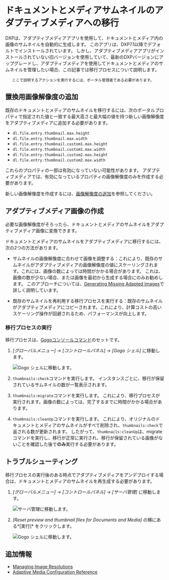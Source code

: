 # ドキュメントとメディアサムネイルのアダプティブメディアへの移行

DXPは、アダプティブメディアアプリを使用して、ドキュメントとメディア内の画像のサムネイルを自動的に生成します。 このアプリは、DXP7.1以降でデフォルトでインストールされています。 しかし、アダプティブメディアアプリがインストールされていない旧バージョンを使用していて、最新のDXPバージョンにアップグレードし、アダプティブメディアを使用してドキュメントとメディアのサムネイルを管理したい場合、この記事では移行プロセスについて説明します。

``` note::
   ここで説明するアクションを実行するには、ポータル管理者である必要があります。
```

## 置換用画像解像度の追加

既存のドキュメントとメディアのサムネイルを移行するには、次のポータルプロパティで指定された値と一致する最大高さと最大幅の値を持つ新しい画像解像度をアダプティブメディアに追加する必要があります。

  - `dl.file.entry.thumbnail.max.height`
  - `dl.file.entry.thumbnail.max.width`
  - `dl.file.entry.thumbnail.custom1.max.height`
  - `dl.file.entry.thumbnail.custom1.max.width`
  - `dl.file.entry.thumbnail.custom2.max.height`
  - `dl.file.entry.thumbnail.custom2.max.width`

これらのプロパティの一部は有効になっていない可能性があります。 アダプティブメディアでは、有効になっているプロパティの画像解像度のみを作成する必要があります。

新しい画像解像度を作成するには、[画像解像度の追加](./adding-image-resolutions.md)を参照してください。

## アダプティブメディア画像の作成

必要な画像解像度がそろったら、ドキュメントとメディアのサムネイルをアダプティブメディア画像に変換できます。

ドキュメントとメディアのサムネイルをアダプティブメディアに移行するには、次の2つの方法があります。

  - サムネイルの画像解像度に合わせて画像を調整する：これにより、既存のサムネイルがアダプティブメディアの画像解像度の値にスケーリングされます。これには、画像の数によっては時間がかかる場合があります。 これは、画像の数が少ない場合、または画像を最初から生成する場合にのみお勧めします。 このアプローチについては、[Generating Missing Adapted Images](./managing-image-resolutions.md#generating-missing-adapted-images)で詳しく説明しています。

  - 既存のサムネイルを再利用する移行プロセスを実行する：既存のサムネイルがアダプティブメディアにコピーされます。これにより、計算コストの高いスケーリング操作が回避されるため、パフォーマンスが向上します。

### 移行プロセスの実行

移行プロセスは、[Gogoコンソールコマンド](../../../../liferay-internals/fundamentals/using-the-gogo-shell.md)のセットです。

1.  *[グローバルメニュー]* → *[コントロールパネル]* → *[Gogo シェル]* に移動します。

    ![Gogo シェルに移動します。](./migrating-documents-and-media-thumbnails/images/01.png)

2.  `thumbnails:check`コマンドを実行します。 インスタンスごとに、移行が保留されているサムネイルの数が一覧表示されます。

3.  `thumbnails:migrate`コマンドを実行します。 これにより、移行プロセスが実行されます。画像の数によっては、完了するまでに時間がかかる場合があります。

4.  `thumbnails:cleanUp`コマンドを実行します。 これにより、オリジナルのドキュメントとメディアのサムネイルがすべて削除され、`thumbnails:check`で返される数が更新されます。 したがって、`thumbnails:cleanUp`は、migrateコマンドを実行し、移行が正常に実行され、移行が保留されている画像がないことを確認した後で**のみ**実行する必要があります。

## トラブルシューティング

移行プロセスの実行後のある時点でアダプティブメディアをアンデプロイする場合は、ドキュメントとメディアのサムネイルを再生成する必要があります。

1.  *[グローバルメニュー]* → *[コントロールパネル]* → *[サーバ管理]* に移動します。

    ![サーバ管理に移動します。](./migrating-documents-and-media-thumbnails/images/03.png)

2.  *[Reset preview and thumbnail files for Documents and Media]* の横にある*[実行]* をクリックします。

    ![Gogo シェルに移動します。](./migrating-documents-and-media-thumbnails/images/02.png)

## 追加情報

  - [Managing Image Resolutions](./managing-image-resolutions.md)
  - [Adaptive Media Configuration Reference](./adaptive-media-configuration-reference.md)
